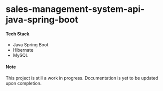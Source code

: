 # sales-management-system-api-java-spring-boot


#### Tech Stack
- Java Spring Boot
- Hibernate
- MySQL

#### Note
This project is still a work in progress. Documentation is yet to be updated upon completion.
